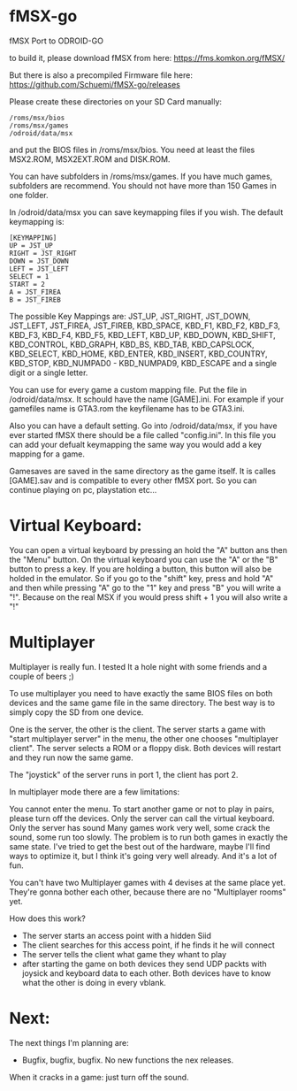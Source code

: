 # fMSX-go
fMSX Port to ODROID-GO

to build it, please download fMSX from here: https://fms.komkon.org/fMSX/

But there is also a precompiled Firmware file here: https://github.com/Schuemi/fMSX-go/releases

Please create these directories on your SD Card manually:
```
/roms/msx/bios
/roms/msx/games
/odroid/data/msx
```
and put the BIOS files in /roms/msx/bios. You need at least the files MSX2.ROM, MSX2EXT.ROM and DISK.ROM.

You can have subfolders in /roms/msx/games. If you have much games, subfolders are recommend. You should not have more than 150 Games in one folder.

In /odroid/data/msx you can save keymapping files if you wish. The default keymapping is:
```
[KEYMAPPING]
UP = JST_UP
RIGHT = JST_RIGHT
DOWN = JST_DOWN
LEFT = JST_LEFT
SELECT = 1
START = 2
A = JST_FIREA
B = JST_FIREB
```
The possible Key Mappings are:
JST_UP, JST_RIGHT, JST_DOWN, JST_LEFT, JST_FIREA, JST_FIREB, KBD_SPACE, KBD_F1, KBD_F2, KBD_F3, KBD_F3, KBD_F4, KBD_F5, KBD_LEFT, KBD_UP, KBD_DOWN, KBD_SHIFT, KBD_CONTROL, KBD_GRAPH, KBD_BS, KBD_TAB, KBD_CAPSLOCK, KBD_SELECT, KBD_HOME, KBD_ENTER, KBD_INSERT, KBD_COUNTRY, KBD_STOP, KBD_NUMPAD0 - KBD_NUMPAD9, KBD_ESCAPE and a single digit or a single letter.

You can use for every game a custom mapping file. Put the file in /odroid/data/msx. It schould have the name [GAME].ini. For example if your gamefiles name is GTA3.rom the keyfilename has to be GTA3.ini.

Also you can have a default setting. Go into /odroid/data/msx, if you have ever started fMSX there should be a file called "config.ini". In this file you can add your defualt keymapping the same way you would add a key mapping for a game.



Gamesaves are saved in the same directory as the game itself. It is calles [GAME].sav and is compatible to every other fMSX port. So you can continue playing on pc, playstation etc...

# Virtual Keyboard:

You can open a virtual keyboard by pressing an hold the "A" button ans then the "Menu" button. On the virtual keyboard you can use the "A" or the "B" button to press a key. If you are holding a button, this button will also be holded in the emulator. So if you go to the "shift" key, press and hold "A" and then while pressing "A" go to the "1" key and press "B"  you will write a "!". Because on the real MSX if you would press shift + 1 you will also write a "!"



# Multiplayer

Multiplayer is really fun. I tested It a hole night with some friends and a couple of beers ;)

To use multiplayer you need to have exactly the same BIOS files on both devices and the same game file in the same directory. The best way is to simply copy the SD from one device.

One is the server, the other is the client. The server starts a game with "start multiplayer server" in the menu, the other one chooses "multiplayer client". The server selects a ROM or a floppy disk. Both devices will restart and they run now the same game.

The "joystick" of the server runs in port 1, the client has port 2.

In multiplayer mode there are a few limitations:

You cannot enter the menu. To start another game or not to play in pairs, please turn off the devices.
Only the server can call the virtual keyboard.
Only the server has sound
Many games work very well, some crack the sound, some run too slowly. The problem is to run both games in exactly the same state. I've tried to get the best out of the hardware, maybe I'll find ways to optimize it, but I think it's going very well already. And it's a lot of fun.

You can't have two Multiplayer games with 4 devises at the same place yet. They're gonna bother each other, because there are no "Multiplayer rooms" yet.


How does this work?

- The server starts an access point with a hidden Siid
- The client searches for this access point, if he finds it he will connect
- The server tells the client what game they whant to play
- after starting the game on both devices they send UDP packts with joysick and keyboard data to each other. Both devices have to know what the other is doing in every vblank.



# Next:

The next things I'm planning are:

- Bugfix, bugfix, bugfix. No new functions the nex releases.


When it cracks in a game: just turn off the sound.
